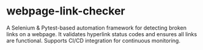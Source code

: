 # webpage-link-checker
A Selenium &amp; Pytest-based automation framework for detecting broken links on a webpage. It validates hyperlink status codes and ensures all links are functional. Supports CI/CD integration for continuous monitoring.
